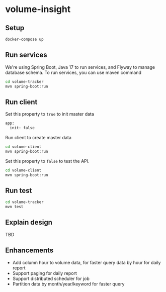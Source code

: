 # volume-insight

## Setup

```bash 
docker-compose up
```

## Run services

We're using Spring Boot, Java 17 to run services, and Flyway to manage database schema. To run
services, you can use maven command

```bash
cd volume-tracker
mvn spring-boot:run
```

## Run client

Set this property to ```true``` to init master data

```bash
app:
  init: false
```

Run client to create master data

```bash
cd volume-client
mvn spring-boot:run
```

Set this property to ```false``` to test the API.

```bash
cd volume-client
mvn spring-boot:run
```

## Run test

```bash
cd volume-tracker
mvn test
```

## Explain design

TBD

## Enhancements

* Add column hour to volume data, for faster query data by hour for daily report
* Support paging for daily report
* Support distributed scheduler for job
* Partition data by month/year/keyword for faster query
